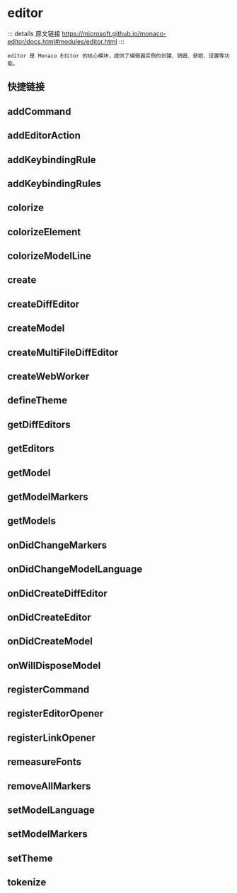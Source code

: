 # editor

<backTop />

::: details 原文链接
https://microsoft.github.io/monaco-editor/docs.html#modules/editor.html
:::

    editor 是 Monaco Editor 的核心模块，提供了编辑器实例的创建、销毁、获取、设置等功能。

## 快捷链接

<script setup>
const data=[
  { icon: "F", link: "addCommand" },
  { icon: "F", link: "addEditorAction" },
  { icon: "F", link: "addKeybindingRule" },
  { icon: "F", link: "addKeybindingRules" },
  { icon: "F", link: "colorize" },
  { icon: "F", link: "colorizeElement" },
  { icon: "F", link: "colorizeModelLine" },
  { icon: "F", link: "create" },
  { icon: "F", link: "createDiffEditor" },
  { icon: "F", link: "createModel" },
  { icon: "F", link: "createMultiFileDiffEditor" },
  { icon: "F", link: "createWebWorker" },
  { icon: "F", link: "defineTheme" },
  { icon: "F", link: "getDiffEditors" },
  { icon: "F", link: "getEditors" },
  { icon: "F", link: "getModel" },
  { icon: "F", link: "getModelMarkers" },
  { icon: "F", link: "getModels" },
  { icon: "F", link: "registerCommand" },
  { icon: "F", link: "registerEditorOpener" },
  { icon: "F", link: "registerLinkOpener" },
  { icon: "F", link: "remeasureFonts" },
  { icon: "F", link: "removeAllMarkers" },
  { icon: "F", link: "setModelLanguage" },
  { icon: "F", link: "setModelMarkers" },
  { icon: "F", link: "setTheme" },
  { icon: "F", link: "tokenize" },
];

</script>

<dataItems :data="data" />

## addCommand
<!--@include: ./editor/addCommand.md{6,}-->

## addEditorAction
<!--@include: ./editor/addEditorAction.md{6,}-->

## addKeybindingRule
<!--@include: ./editor/addKeybindingRule.md{6,}-->

## addKeybindingRules
<!--@include: ./editor/addKeybindingRules.md{6,}-->

## colorize
<!--@include: ./editor/colorize.md{6,}-->

## colorizeElement
<!--@include: ./editor/colorizeElement.md{6,}-->

## colorizeModelLine
<!--@include: ./editor/colorizeModelLine.md{6,}-->

## create
<!--@include: ./editor/create.md{6,}-->

## createDiffEditor
<!--@include: ./editor/createDiffEditor.md{6,}-->

## createModel
<!--@include: ./editor/createModel.md{6,}-->

## createMultiFileDiffEditor
<!--@include: ./editor/createMultiFileDiffEditor.md{6,}-->

## createWebWorker
<!--@include: ./editor/createWebWorker.md{6,}-->

## defineTheme
<!--@include: ./editor/defineTheme.md{6,}-->

## getDiffEditors
<!--@include: ./editor/getDiffEditors.md{6,}-->

## getEditors
<!--@include: ./editor/getEditors.md{6,}-->

## getModel
<!--@include: ./editor/getModel.md{6,}-->

## getModelMarkers
<!--@include: ./editor/getModelMarkers.md{6,}-->

## getModels
<!--@include: ./editor/getModels.md{6,}-->

## onDidChangeMarkers
<!--@include: ./editor/onDidChangeMarkers.md{6,}-->

## onDidChangeModelLanguage
<!--@include: ./editor/onDidChangeModelLanguage.md{6,}-->

## onDidCreateDiffEditor
<!--@include: ./editor/onDidCreateDiffEditor.md{6,}-->

## onDidCreateEditor
<!--@include: ./editor/onDidCreateEditor.md{6,}-->

## onDidCreateModel
<!--@include: ./editor/onDidCreateModel.md{6,}-->

## onWillDisposeModel
<!--@include: ./editor/onWillDisposeModel.md{6,}-->

## registerCommand
<!--@include: ./editor/registerCommand.md{6,}-->

## registerEditorOpener
<!--@include: ./editor/registerEditorOpener.md{6,}-->

## registerLinkOpener
<!--@include: ./editor/registerLinkOpener.md{6,}-->

## remeasureFonts
<!--@include: ./editor/remeasureFonts.md{6,}-->

## removeAllMarkers
<!--@include: ./editor/removeAllMarkers.md{6,}-->

## setModelLanguage
<!--@include: ./editor/setModelLanguage.md{6,}-->

## setModelMarkers
<!--@include: ./editor/setModelMarkers.md{6,}-->

## setTheme
<!--@include: ./editor/setTheme.md{6,}-->

## tokenize
<!--@include: ./editor/tokenize.md{6,}-->
